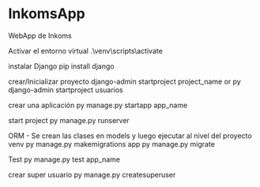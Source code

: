 # InkomsApp
WebApp de Inkoms


Activar el entorno virtual
.\venv\scripts\activate

instalar Django
pip install django

crear/Inicializar proyecto
django-admin startproject project_name
or py django-admin startproject usuarios

crear una aplicación
py manage.py startapp app_name

start project
py manage.py runserver

ORM - Se crean las clases en models y luego ejecutar al nivel del proyecto venv
py manage.py makemigrations app
py manage.py migrate

Test
py manage.py test app_name

crear super usuario
py manage.py createsuperuser